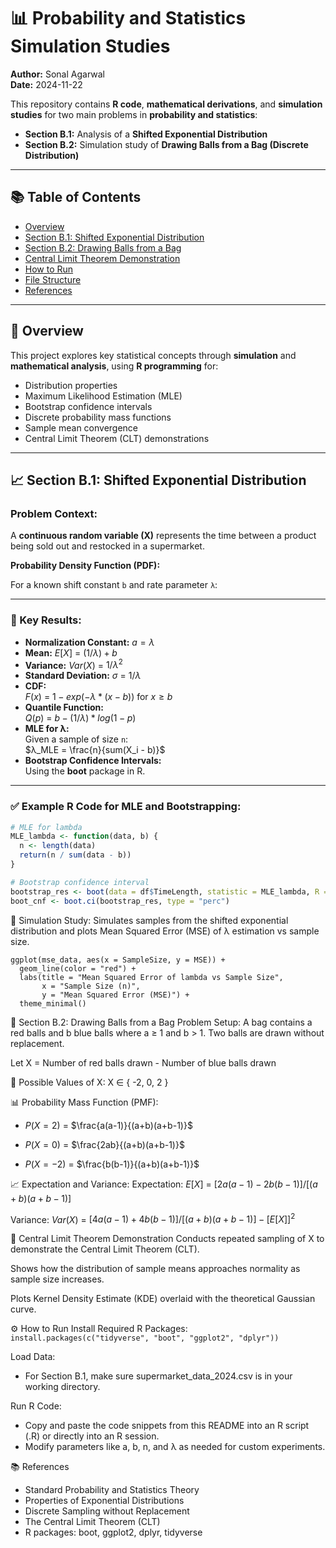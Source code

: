 # 📊 Probability and Statistics Simulation Studies

**Author:** Sonal Agarwal  
**Date:** 2024-11-22

This repository contains **R code**, **mathematical derivations**, and **simulation studies** for two main problems in **probability and statistics**:

- **Section B.1:** Analysis of a **Shifted Exponential Distribution**
- **Section B.2:** Simulation study of **Drawing Balls from a Bag (Discrete Distribution)**

---

## 📚 Table of Contents

- [Overview](#overview)
- [Section B.1: Shifted Exponential Distribution](#section-b1-shifted-exponential-distribution)
- [Section B.2: Drawing Balls from a Bag](#section-b2-drawing-balls-from-a-bag)
- [Central Limit Theorem Demonstration](#central-limit-theorem-demonstration)
- [How to Run](#how-to-run)
- [File Structure](#file-structure)
- [References](#references)

---

## 📝 Overview

This project explores key statistical concepts through **simulation** and **mathematical analysis**, using **R programming** for:

- Distribution properties
- Maximum Likelihood Estimation (MLE)
- Bootstrap confidence intervals
- Discrete probability mass functions
- Sample mean convergence
- Central Limit Theorem (CLT) demonstrations

---

## 📈 Section B.1: Shifted Exponential Distribution

### Problem Context:

A **continuous random variable (X)** represents the time between a product being sold out and restocked in a supermarket.

**Probability Density Function (PDF):**

For a known shift constant `b` and rate parameter `λ`:


---

### 📌 Key Results:

- **Normalization Constant:** $a = λ$
- **Mean:** $E[X]$ = $(1 / λ) + b$
- **Variance:** $Var(X)$ = $1 / λ^2$
- **Standard Deviation:** $σ$ = $1 / λ$
- **CDF:**  
  $F(x)$ = $1 - exp(-λ * (x - b))$ for $x ≥ b$
- **Quantile Function:**  
  $Q(p)$ = $b - (1/λ) * log(1 - p)$
- **MLE for λ:**  
  Given a sample of size `n`:  
  $λ_MLE = \frac{n}{sum(X_i - b)}$
- **Bootstrap Confidence Intervals:**  
  Using the **boot** package in R.

---

### ✅ Example R Code for MLE and Bootstrapping:

```r
# MLE for lambda
MLE_lambda <- function(data, b) {
  n <- length(data)
  return(n / sum(data - b))
}

# Bootstrap confidence interval
bootstrap_res <- boot(data = df$TimeLength, statistic = MLE_lambda, R = 10000)
boot_cnf <- boot.ci(bootstrap_res, type = "perc")
```

🎯 Simulation Study:
Simulates samples from the shifted exponential distribution and plots Mean Squared Error (MSE) of λ estimation vs sample size.
```
ggplot(mse_data, aes(x = SampleSize, y = MSE)) +
  geom_line(color = "red") +
  labs(title = "Mean Squared Error of lambda vs Sample Size",
       x = "Sample Size (n)",
       y = "Mean Squared Error (MSE)") +
  theme_minimal()
```

🎲 Section B.2: Drawing Balls from a Bag
Problem Setup:
A bag contains a red balls and b blue balls where a ≥ 1 and b > 1.
Two balls are drawn without replacement.

Let X = Number of red balls drawn - Number of blue balls drawn

📌 Possible Values of X:
X ∈ { -2, 0, 2 }

📊 Probability Mass Function (PMF):
- $P(X = 2)$ = $\frac{a(a-1)}{(a+b)(a+b-1)}$

- $P(X = 0)$ = $\frac{2ab}{(a+b)(a+b-1)}$

- $P(X = -2)$ = $\frac{b(b-1)}{(a+b)(a+b-1)}$


📈 Expectation and Variance:
Expectation:
$E[X]$ = $[ 2a(a - 1) - 2b(b - 1) ] / [ (a + b)(a + b - 1) ]$

Variance:
$Var(X)$ = $[ 4a(a - 1) + 4b(b - 1) ] / [ (a + b)(a + b - 1) ] - [E[X]]^2$

📏 Central Limit Theorem Demonstration
Conducts repeated sampling of X to demonstrate the Central Limit Theorem (CLT).

Shows how the distribution of sample means approaches normality as sample size increases.

Plots Kernel Density Estimate (KDE) overlaid with the theoretical Gaussian curve.


⚙️ How to Run
Install Required R Packages:
```install.packages(c("tidyverse", "boot", "ggplot2", "dplyr"))```

Load Data:
- For Section B.1, make sure supermarket_data_2024.csv is in your working directory.

Run R Code:
- Copy and paste the code snippets from this README into an R script (.R) or directly into an R session.
- Modify parameters like a, b, n, and λ as needed for custom experiments.

📚 References
- Standard Probability and Statistics Theory
- Properties of Exponential Distributions
- Discrete Sampling without Replacement
- The Central Limit Theorem (CLT)
- R packages: boot, ggplot2, dplyr, tidyverse


